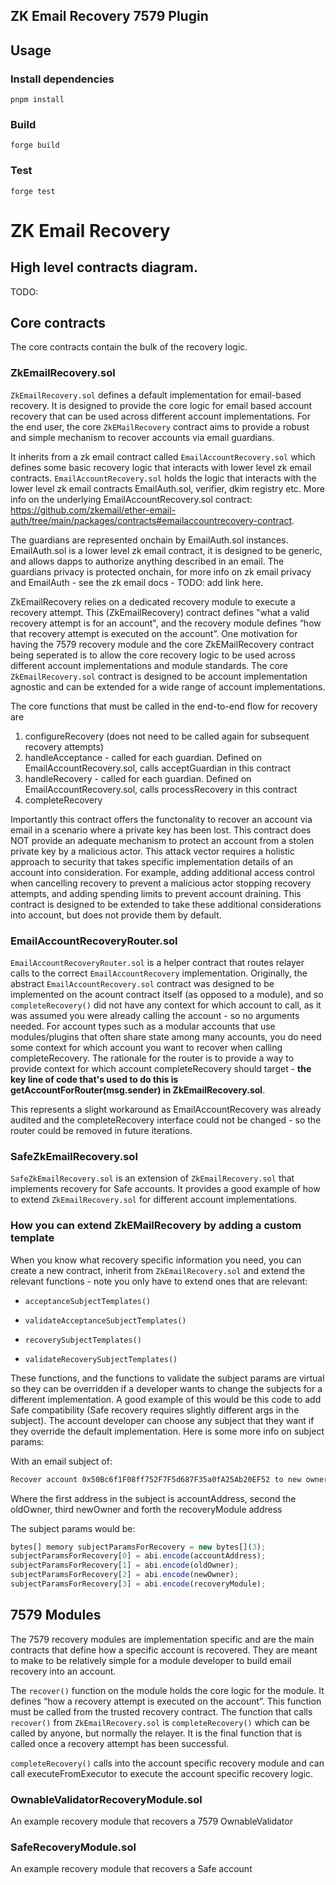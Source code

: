 ## ZK Email Recovery 7579 Plugin

## Usage

### Install dependencies

```shell
pnpm install
```

### Build

```shell
forge build
```

### Test

```shell
forge test
```

# ZK Email Recovery

## High level contracts diagram.
TODO:

## Core contracts
The core contracts contain the bulk of the recovery logic.

### ZkEmailRecovery.sol

`ZkEmailRecovery.sol` defines a default implementation for email-based recovery. It is designed to provide the core logic for email based account recovery that can be used across different account implementations. For the end user, the core `ZkEMailRecovery` contract aims to provide a robust and simple mechanism to recover accounts via email guardians.

It inherits from a zk email contract called `EmailAccountRecovery.sol` which defines some basic recovery logic that interacts with lower level zk email contracts. `EmailAccountRecovery.sol` holds the logic that interacts with the lower level zk email contracts EmailAuth.sol, verifier, dkim registry etc. More info on the underlying EmailAccountRecovery.sol contract: https://github.com/zkemail/ether-email-auth/tree/main/packages/contracts#emailaccountrecovery-contract. 

The guardians are represented onchain by EmailAuth.sol instances. EmailAuth.sol is a lower level zk email contract, it is designed to be generic, and allows dapps to authorize anything described in an email. The guardians privacy is protected onchain, for more info on zk email privacy and EmailAuth - see the zk email docs - TODO: add link here.

ZkEmailRecovery relies on a dedicated recovery module to execute a recovery attempt. This (ZkEmailRecovery) contract defines "what a valid recovery attempt is for an account", and the recovery module defines “how that recovery attempt is executed on the account”. One motivation for having the 7579 recovery module and the core ZkEMailRecovery contract being seperated is to allow the core recovery logic to be used across different account implementations and module standards. The core `ZkEmailRecovery.sol` contract is designed to be account implementation agnostic and can be extended for a wide range of account implementations.

The core functions that must be called in the end-to-end flow for recovery are
1. configureRecovery (does not need to be called again for subsequent recovery attempts)
2. handleAcceptance - called for each guardian. Defined on EmailAccountRecovery.sol, calls acceptGuardian in this contract
3. handleRecovery - called for each guardian. Defined on EmailAccountRecovery.sol, calls processRecovery in this contract
4. completeRecovery

Importantly this contract offers the functonality to recover an account via email in a scenario where a private key has been lost. This contract does NOT provide an adequate mechanism to protect an account from a stolen private key by a malicious actor. This attack vector requires a holistic approach to security that takes specific implementation details of an account into consideration. For example, adding additional access control when cancelling recovery to prevent a malicious actor stopping recovery attempts, and adding spending limits to prevent account draining. This contract is designed to be extended to take these additional considerations into account, but does not provide them by default.

### EmailAccountRecoveryRouter.sol
`EmailAccountRecoveryRouter.sol` is a helper contract that routes relayer calls to the correct `EmailAccountRecovery` implementation. Originally, the abstract `EmailAccountRecovery.sol` contract was designed to be implemented on the acount contract itself (as opposed to a module), and so `completeRecovery()` did not have any context for which account to call, as it was assumed you were already calling the account - so no arguments needed. For account types such as a modular accounts that use modules/plugins that often share state among many accounts, you do need some context for which account you want to recover when calling completeRecovery. The rationale for the router is to provide a way to provide context for which account completeRecovery should target - **the key line of code that's used to do this is getAccountForRouter(msg.sender) in ZkEmailRecovery.sol**.

This represents a slight workaround as EmailAccountRecovery was already audited and the completeRecovery interface could not be changed - so the router could be removed in future iterations.

### SafeZkEmailRecovery.sol
`SafeZkEmailRecovery.sol` is an extension of `ZkEmailRecovery.sol` that implements recovery for Safe accounts. It provides a good example of how to extend `ZkEmailRecovery.sol` for different account implementations.


### How you can extend ZkEMailRecovery by adding a custom template

When you know what recovery specific information you need, you can create a new contract, inherit from `ZkEmailRecovery.sol` and extend the relevant functions - note you only have to extend ones that are relevant:
* `acceptanceSubjectTemplates()`
* `validateAcceptanceSubjectTemplates()`

* `recoverySubjectTemplates()`
* `validateRecoverySubjectTemplates()`

These functions, and the functions to validate the subject params are virtual so they can be overridden if a developer wants to change the subjects for a different implementation. A good example of this would be this code to add Safe compatibility (Safe recovery requires slightly different args in the subject). The account developer can choose any subject that they want if they override the default implementation. Here is some more info on subject params:

With an email subject of:
```bash
Recover account 0x50Bc6f1F08ff752F7F5d687F35a0fA25Ab20EF52 to new owner 0x7240b687730BE024bcfD084621f794C2e4F8408f using recovery module 0x344433E549E3F84B68D1aAC5b416Ac5cE2Be1063
```

Where the first address in the subject is accountAddress, second the oldOwner, third newOwner and forth the recoveryModule address

The subject params would be:

```ts
bytes[] memory subjectParamsForRecovery = new bytes[](3);
subjectParamsForRecovery[0] = abi.encode(accountAddress);
subjectParamsForRecovery[1] = abi.encode(oldOwner);
subjectParamsForRecovery[2] = abi.encode(newOwner);
subjectParamsForRecovery[3] = abi.encode(recoveryModule);
```

## 7579 Modules
The 7579 recovery modules are implementation specific and are the main contracts that define how a specific account is recovered. They are meant to make to be relatively simple for a module developer to build email recovery into an account.

The `recover()` function on the module holds the core logic for the module. It defines “how a recovery attempt is executed on the account”. This function must be called from the trusted recovery contract. The function that calls `recover()` from `ZkEmailRecovery.sol` is `completeRecovery()` which can be called by anyone, but normally the relayer. It is the final function that is called once a recovery attempt has been successful.

`completeRecovery()` calls into the account specific recovery module and can call executeFromExecutor to execute the account specific recovery logic. 

### OwnableValidatorRecoveryModule.sol
An example recovery module that recovers a 7579 OwnableValidator

### SafeRecoveryModule.sol
An example recovery module that recovers a Safe account